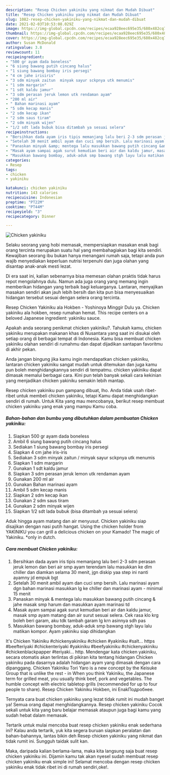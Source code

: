 ```yaml
---
description: "Resep Chicken yakiniku yang nikmat dan Mudah Dibuat"
title: "Resep Chicken yakiniku yang nikmat dan Mudah Dibuat"
slug: 1082-resep-chicken-yakiniku-yang-nikmat-dan-mudah-dibuat
date: 2021-02-03T10:53:08.029Z
image: https://img-global.cpcdn.com/recipes/ecaa928eec695e35/680x482cq70/chicken-yakiniku-foto-resep-utama.jpg
thumbnail: https://img-global.cpcdn.com/recipes/ecaa928eec695e35/680x482cq70/chicken-yakiniku-foto-resep-utama.jpg
cover: https://img-global.cpcdn.com/recipes/ecaa928eec695e35/680x482cq70/chicken-yakiniku-foto-resep-utama.jpg
author: Susan McDonald
ratingvalue: 3.8
reviewcount: 11
recipeingredient:
- "500 gr ayam dada boneless"
- "6 siung bawang putih cincang halus"
- "1 siung bawang bombay iris persegi"
- "4 cm jahe irisiris"
- "3 sdm minyak zaitun  minyak sayur sckpnya utk menumis"
- "1 sdm margarin"
- "1 sdt kaldu jamur"
- "3 sdm perasan jeruk lemon utk rendaman ayam"
- "200 ml air"
- " Bahan marinasi ayam"
- "5 sdm kecap manis"
- "2 sdm kecap ikan"
- "2 sdm saus tiram"
- "2 sdm minyak wijen"
- "1/2 sdt lada bubuk bisa ditambah ya sesuai selera"
recipeinstructions:
- "Bersihkan dada ayam iris tipis memanjang lalu beri 2-3 sdm perasan jeruk lemon dan beri air smp ayam terendam lalu masukkan ke dlm chiller dan diamkan selama 30 menit, jgn diskip yaa step ini nanti ayamny jd empuk bgt"
- "Setelah 30 menit ambil ayam dan cuci smp bersih. Lalu marinasi ayam dgn bahan marinasi masukkan lg ke chiller dan marinasi ayam  minimal 15 menit"
- "Panaskan minyak &amp; mentega lalu masukkan bawang putih cincang &amp; jahe masak smp harum dan masukkan ayam marinasi td"
- "Masak ayam sampai agak surut kemudian beri air dan kaldu jamur, masak smp ayam matang dan air surut sesuai selera. Cek rasa klo krg boleh beri garam, aku tdk tambah garam lg krn asinnya sdh pas"
- "Masukkan bawang bombay, aduk-aduk smp bawang stgh layu lalu matikan kompor. Ayam yakiniku siap dihidangkan"
categories:
- Resep
tags:
- chicken
- yakiniku

katakunci: chicken yakiniku 
nutrition: 143 calories
recipecuisine: Indonesian
preptime: "PT22M"
cooktime: "PT44M"
recipeyield: "3"
recipecategory: Dinner

---
```



![Chicken yakiniku](https://img-global.cpcdn.com/recipes/ecaa928eec695e35/680x482cq70/chicken-yakiniku-foto-resep-utama.jpg)

Selaku seorang yang hobi memasak, mempersiapkan masakan enak bagi orang tercinta merupakan suatu hal yang membahagiakan bagi kita sendiri. Kewajiban seorang ibu bukan hanya menangani rumah saja, tetapi anda pun wajib menyediakan keperluan nutrisi terpenuhi dan juga olahan yang disantap anak-anak mesti lezat.

Di era  saat ini, kalian sebenarnya bisa memesan olahan praktis tidak harus repot mengolahnya dulu. Namun ada juga orang yang memang ingin memberikan hidangan yang terbaik bagi keluarganya. Lantaran, menyajikan masakan sendiri akan jauh lebih bersih dan kita pun bisa menyesuaikan hidangan tersebut sesuai dengan selera orang tercinta. 

Resep Chicken Yakiniku ala Hokben - Yoshinoya Minggir Dulu ya. Chicken yakiniku ala hokben, resep rumahan hemat. This recipe centers on a beloved Japanese ingredient: yakiniku sauce.

Apakah anda seorang penikmat chicken yakiniku?. Tahukah kamu, chicken yakiniku merupakan makanan khas di Nusantara yang saat ini disukai oleh setiap orang di berbagai tempat di Indonesia. Kamu bisa membuat chicken yakiniku olahan sendiri di rumahmu dan dapat dijadikan santapan favoritmu di akhir pekan.

Anda jangan bingung jika kamu ingin mendapatkan chicken yakiniku, lantaran chicken yakiniku sangat mudah untuk ditemukan dan juga kamu pun boleh menghidangkannya sendiri di tempatmu. chicken yakiniku dapat dimasak memalui berbagai cara. Kini pun telah banyak sekali cara kekinian yang menjadikan chicken yakiniku semakin lebih mantap.

Resep chicken yakiniku pun gampang dibuat, lho. Anda tidak usah ribet-ribet untuk membeli chicken yakiniku, tetapi Kamu dapat menghidangkan sendiri di rumah. Untuk Kita yang mau mencobanya, berikut resep membuat chicken yakiniku yang enak yang mampu Kamu coba.

<!--inarticleads1-->

##### Bahan-bahan dan bumbu yang dibutuhkan dalam pembuatan Chicken yakiniku:

1. Siapkan 500 gr ayam dada boneless
1. Ambil 6 siung bawang putih cincang halus
1. Sediakan 1 siung bawang bombay iris persegi
1. Siapkan 4 cm jahe iris-iris
1. Sediakan 3 sdm minyak zaitun / minyak sayur sckpnya utk menumis
1. Siapkan 1 sdm margarin
1. Gunakan 1 sdt kaldu jamur
1. Siapkan 3 sdm perasan jeruk lemon utk rendaman ayam
1. Gunakan 200 ml air
1. Gunakan  Bahan marinasi ayam
1. Ambil 5 sdm kecap manis
1. Siapkan 2 sdm kecap ikan
1. Gunakan 2 sdm saus tiram
1. Gunakan 2 sdm minyak wijen
1. Siapkan 1/2 sdt lada bubuk (bisa ditambah ya sesuai selera)


Aduk hingga ayam matang dan air menyusut. Chicken yakiniku siap disajikan dengan nasi putih hangat. Using the chicken holder from YAKINIKU you can grill a delicious chicken on your Kamado! The magic of Yakiniku. *only in dutch. 

<!--inarticleads2-->

##### Cara membuat Chicken yakiniku:

1. Bersihkan dada ayam iris tipis memanjang lalu beri 2-3 sdm perasan jeruk lemon dan beri air smp ayam terendam lalu masukkan ke dlm chiller dan diamkan selama 30 menit, jgn diskip yaa step ini nanti ayamny jd empuk bgt
1. Setelah 30 menit ambil ayam dan cuci smp bersih. Lalu marinasi ayam dgn bahan marinasi masukkan lg ke chiller dan marinasi ayam  - minimal 15 menit
1. Panaskan minyak &amp; mentega lalu masukkan bawang putih cincang &amp; jahe masak smp harum dan masukkan ayam marinasi td
1. Masak ayam sampai agak surut kemudian beri air dan kaldu jamur, masak smp ayam matang dan air surut sesuai selera. Cek rasa klo krg boleh beri garam, aku tdk tambah garam lg krn asinnya sdh pas
1. Masukkan bawang bombay, aduk-aduk smp bawang stgh layu lalu matikan kompor. Ayam yakiniku siap dihidangkan


It&#39;s Chicken Yakiniku #chickenyakiniku #chicken #yakiniku #salt… https #beefteriyaki #chickenteriyaki #yakiniku #beefyakiniku #chickenyakiniku #chickenblackpapper #teriyaki… http. Mendengar kata chicken yakiniku, secara otomatis akan terlintas di pikiran kita tentang hidangan Chicken yakiniku pada dasarnya adalah hidangan ayam yang dimasak dengan cara dipanggang. Chicken Yakiniku Tori Yaro is a new concept by the Keisuke Group that is unlike the rest - in When you think Yakiniku, the Japanese term for grilled meat, you usually think beef, pork and vegetables. The humble concept with electric tabletop grills (recommended for up to four people to share). Resep Chicken Yakiniku Hokben, ini EnakПодробнее. 

Ternyata cara buat chicken yakiniku yang lezat tidak rumit ini mudah banget ya! Semua orang dapat menghidangkannya. Resep chicken yakiniku Cocok sekali untuk kita yang baru belajar memasak ataupun juga bagi kamu yang sudah hebat dalam memasak.

Tertarik untuk mulai mencoba buat resep chicken yakiniku enak sederhana ini? Kalau anda tertarik, yuk kita segera buruan siapkan peralatan dan bahan-bahannya, lantas bikin deh Resep chicken yakiniku yang nikmat dan tidak rumit ini. Sungguh taidak sulit kan. 

Maka, daripada kalian berlama-lama, maka kita langsung saja buat resep chicken yakiniku ini. Dijamin kamu tak akan nyesel sudah membuat resep chicken yakiniku enak simple ini! Selamat mencoba dengan resep chicken yakiniku enak tidak ribet ini di rumah sendiri,oke!.

